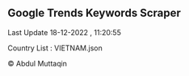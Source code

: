 

## Google Trends Keywords Scraper 
 
Last Update 18-12-2022 , 11:20:55

Country List :
VIETNAM.json



© Abdul Muttaqin 
